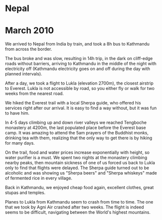 # Nepal
# March 2010

We arrived to Nepal from India by train, and took a 8h bus to Kathmandu from across the border.
 
The bus broke and was slow, resulting in 14h trip, in the dark on cliff-edge roads without barriers, 
arriving to Kathmandu in the middle of the night with electricity off (Kathmandu electricity goes on
and off during the day with planned intervals). 

After a day, we took a flight to Lukla (elevation 2700m), the closest airstrip to Everest. 
Lukla is not accessible by road, so you either fly or walk for two weeks from the nearest road. 

We hiked the Everest trail with a local Sherpa guide, who offered his services right after our arrival.
It is easy to find a way without, but it was fun to have him. 

In 4-5 days climbing up and down river valleys we reached Tengboche monastery at 4200m, the last 
populated place before the Everest base camp. It was amazing to attend the 5am prayers of the 
Buddhist monks, drinking tea with them, realizing that the only way to get there is by hiking for 
many days.

On the trail, food and water prices increase exponentially with height, so water purifier is a must. 
We spent two nights at the monastery climbing nearby peaks, then mountain sickness of one of us
forced us back to Lukla only to find that flights were delayed. The Sherpa guide turned out to
be alcoholic and was showing us "Sherpa beers" and "Sherpa whiskeys" made of fermented rice in
every village.

Back in Kathmandu, we enjoyed cheap food again, excellent clothes, great stupas and temples.

Planes to Lukla from Kathmandu seem to crash from time to time. The one that we took by Agni Air
crashed after two weeks. The flight is indeed seems to be difficult, navigating between the World's
highest mountains.
